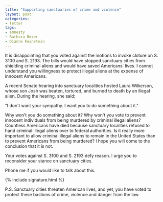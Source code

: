 ```yaml
---
title: "Supporting sanctuaries of crime and violence"
layout: post
categories:
- letter
tags:
- amnesty
- Barbara Boxer
- Dianne Feinstein
---
```


It is disappointing that you voted against the motions to invoke cloture on S. 3100 and S. 2193. The bills would have stopped sanctuary cities from shielding criminal aliens and would have saved Americans' lives. I cannot understand you willingness to protect illegal aliens at the expense of innocent Americans.

A recent Senate hearing into sanctuary localities hosted Laura Wilkerson, whose son Josh was beaten, tortured, and burned to death by an illegal alien. During the hearing, she said:

"I don't want your sympathy. I want you to do something about it."

Why won't you do something about it? Why won't you vote to prevent innocent individuals from being murdered by criminal illegal aliens? Countless Americans have died because sanctuary localities refused to hand criminal illegal aliens over to federal authorities. Is it really more important to allow criminal illegal aliens to remain in the United States than to prevent Americans from being murdered? I hope you will come to the conclusion that it is not.

Your votes against S. 3100 and S. 2193 defy reason. I urge you to reconsider your stance on sanctuary cities.

Phone me if you would like to talk about this.

{% include signature.html %}

P.S. Sanctuary cities threaten American lives, and yet, you have voted to protect these bastions of crime, violence and danger from the law.